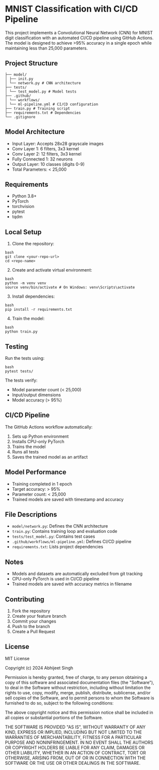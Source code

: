 # MNIST Classification with CI/CD Pipeline

This project implements a Convolutional Neural Network (CNN) for MNIST digit classification with an automated CI/CD pipeline using GitHub Actions. The model is designed to achieve >95% accuracy in a single epoch while maintaining less than 25,000 parameters.

## Project Structure
```
├── model/
│ ├── init.py
│ └── network.py # CNN architecture
├── tests/
│ └── test_model.py # Model tests
├── .github/
│ └── workflows/
│ └── ml-pipeline.yml # CI/CD configuration
├── train.py # Training script
├── requirements.txt # Dependencies
└── .gitignore
```

## Model Architecture
- Input Layer: Accepts 28x28 grayscale images
- Conv Layer 1: 6 filters, 3x3 kernel
- Conv Layer 2: 12 filters, 3x3 kernel
- Fully Connected 1: 32 neurons
- Output Layer: 10 classes (digits 0-9)
- Total Parameters: < 25,000

## Requirements
- Python 3.8+
- PyTorch
- torchvision
- pytest
- tqdm

## Local Setup

1. Clone the repository:
```
bash
git clone <your-repo-url>
cd <repo-name>
```

2. Create and activate virtual environment:
```
bash
python -m venv venv
source venv/bin/activate # On Windows: venv\Scripts\activate
```

3. Install dependencies:
```
bash
pip install -r requirements.txt
```

4. Train the model:
```
bash
python train.py
```

## Testing
Run the tests using:
```
bash
pytest tests/
```

The tests verify:
- Model parameter count (< 25,000)
- Input/output dimensions
- Model accuracy (> 95%)

## CI/CD Pipeline

The GitHub Actions workflow automatically:
1. Sets up Python environment
2. Installs CPU-only PyTorch
3. Trains the model
4. Runs all tests
5. Saves the trained model as an artifact

## Model Performance
- Training completed in 1 epoch
- Target accuracy: > 95%
- Parameter count: < 25,000
- Trained models are saved with timestamp and accuracy

## File Descriptions
- `model/network.py`: Defines the CNN architecture
- `train.py`: Contains training loop and evaluation code
- `tests/test_model.py`: Contains test cases
- `.github/workflows/ml-pipeline.yml`: Defines CI/CD pipeline
- `requirements.txt`: Lists project dependencies

## Notes
- Models and datasets are automatically excluded from git tracking
- CPU-only PyTorch is used in CI/CD pipeline
- Trained models are saved with accuracy metrics in filename

## Contributing
1. Fork the repository
2. Create your feature branch
3. Commit your changes
4. Push to the branch
5. Create a Pull Request

## License
MIT License

Copyright (c) 2024 Abhijeet Singh

Permission is hereby granted, free of charge, to any person obtaining a copy
of this software and associated documentation files (the "Software"), to deal
in the Software without restriction, including without limitation the rights
to use, copy, modify, merge, publish, distribute, sublicense, and/or sell
copies of the Software, and to permit persons to whom the Software is
furnished to do so, subject to the following conditions:

The above copyright notice and this permission notice shall be included in all
copies or substantial portions of the Software.

THE SOFTWARE IS PROVIDED "AS IS", WITHOUT WARRANTY OF ANY KIND, EXPRESS OR
IMPLIED, INCLUDING BUT NOT LIMITED TO THE WARRANTIES OF MERCHANTABILITY,
FITNESS FOR A PARTICULAR PURPOSE AND NONINFRINGEMENT. IN NO EVENT SHALL THE
AUTHORS OR COPYRIGHT HOLDERS BE LIABLE FOR ANY CLAIM, DAMAGES OR OTHER
LIABILITY, WHETHER IN AN ACTION OF CONTRACT, TORT OR OTHERWISE, ARISING FROM,
OUT OF OR IN CONNECTION WITH THE SOFTWARE OR THE USE OR OTHER DEALINGS IN THE
SOFTWARE.
